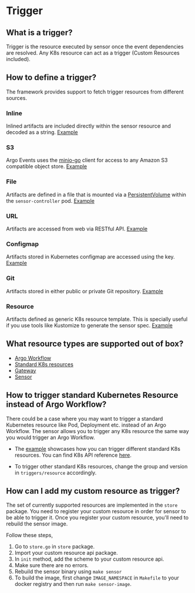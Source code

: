 # Trigger

## What is a trigger?
Trigger is the resource executed by sensor once the event dependencies are resolved. Any K8s resource can act as a trigger (Custom Resources included). 

## How to define a trigger?
The framework provides support to fetch trigger resources from different sources.
### Inline
Inlined artifacts are included directly within the sensor resource and decoded as a string. [Example](https://github.com/argoproj/argo-events/tree/master/examples/sensors/artifact.yaml)
   
### S3      
Argo Events uses the [minio-go](https://github.com/minio/minio-go) client for access to any Amazon S3 compatible object store. [Example](https://github.com/argoproj/argo-events/tree/master/examples/sensors/context-filter-webhook.yaml)
    
### File
Artifacts are defined in a file that is mounted via a [PersistentVolume](https://kubernetes.io/docs/concepts/storage/persistent-volumes/) within the `sensor-controller` pod. [Example](https://github.com/argoproj/argo-events/tree/master/examples/sensors/trigger-source-file.yaml)
   
### URL
Artifacts are accessed from web via RESTful API. [Example](https://github.com/argoproj/argo-events/tree/master/examples/sensors/url-sensor.yaml)
   
### Configmap
Artifacts stored in Kubernetes configmap are accessed using the key. [Example](https://github.com/argoproj/argo-events/tree/master/examples/sensors/trigger-source-configmap.yaml)
   
### Git
Artifacts stored in either public or private Git repository. [Example](https://github.com/argoproj/argo-events/blob/master/examples/sensors/trigger-source-git.yaml)

### Resource
Artifacts defined as generic K8s resource template. This is specially useful if you use tools like Kustomize to generate the sensor spec. [Example](https://github.com/argoproj/argo-events/blob/master/examples/sensors/trigger-resource.yaml) 

## What resource types are supported out of box?
- [Argo Workflow](https://github.com/argoproj/argo)
- [Standard K8s resources](https://kubernetes.io/docs/reference/generated/kubernetes-api/v1.13/)
- [Gateway](gateway.md)
- [Sensor](sensor.md)

## How to trigger standard Kubernetes Resource instead of Argo Workflow?
There could be a case where you may want to trigger a standard Kubernetes resource like Pod, Deployment etc. instead of an Argo Workflow.
The sensor allows you to trigger any K8s resource the same way you would trigger an Argo Workflow.

* The [example](https://github.com/argoproj/argo-events/tree/master/examples/sensors/trigger-standard-k8s-resource.yaml) showcases how you can trigger different standard K8s resources.
  You can find K8s API reference [here](https://kubernetes.io/docs/reference/generated/kubernetes-api/v1.13/).

* To trigger other standard K8s resources, change the group and version in `triggers/resource` accordingly.

## How can I add my custom resource as trigger?
The set of currently supported resources are implemented in the `store` package. 
You need to register your custom resource in order for sensor to be able to  trigger it. Once you register your custom resource, you'll need to rebuild the sensor image. 

Follow these steps,

  1. Go to `store.go` in `store` package.
  2. Import your custom resource api package.
  3. In `init` method, add the scheme to your custom resource api.
  4. Make sure there are no errors.
  5. Rebuild the sensor binary using `make sensor`
  6. To build the image, first change `IMAGE_NAMESPACE` in `Makefile` to your docker registry and then run `make sensor-image`.

